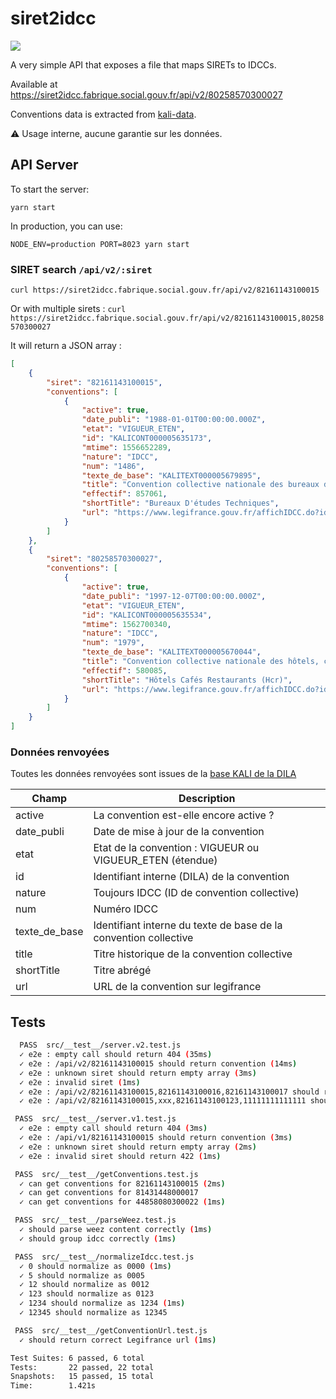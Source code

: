 # siret2idcc

![](https://i.imgur.com/gSe54sx.png)

A very simple API that exposes a file that maps SIRETs to IDCCs.

Available at https://siret2idcc.fabrique.social.gouv.fr/api/v2/80258570300027

Conventions data is extracted from [kali-data](https://github.com/SocialGouv/kali-data).

:warning: Usage interne, aucune garantie sur les données.

## API Server

To start the server:

    yarn start

In production, you can use:

    NODE_ENV=production PORT=8023 yarn start

### SIRET search `/api/v2/:siret`

`curl https://siret2idcc.fabrique.social.gouv.fr/api/v2/82161143100015`

Or with multiple sirets : `curl https://siret2idcc.fabrique.social.gouv.fr/api/v2/82161143100015,80258570300027`

It will return a JSON array :

```json
[
    {
        "siret": "82161143100015",
        "conventions": [
            {
                "active": true,
                "date_publi": "1988-01-01T00:00:00.000Z",
                "etat": "VIGUEUR_ETEN",
                "id": "KALICONT000005635173",
                "mtime": 1556652289,
                "nature": "IDCC",
                "num": "1486",
                "texte_de_base": "KALITEXT000005679895",
                "title": "Convention collective nationale des bureaux d'études techniques, des cabinets d'ingénieurs-conseils et des sociétés de conseils du 15 décembre 1987. ",
                "effectif": 857061,
                "shortTitle": "Bureaux D'études Techniques",
                "url": "https://www.legifrance.gouv.fr/affichIDCC.do?idConvention=KALICONT000005635173"
            }
        ]
    },
    {
        "siret": "80258570300027",
        "conventions": [
            {
                "active": true,
                "date_publi": "1997-12-07T00:00:00.000Z",
                "etat": "VIGUEUR_ETEN",
                "id": "KALICONT000005635534",
                "mtime": 1562700340,
                "nature": "IDCC",
                "num": "1979",
                "texte_de_base": "KALITEXT000005670044",
                "title": "Convention collective nationale des hôtels, cafés restaurants (HCR) du 30 avril 1997",
                "effectif": 580085,
                "shortTitle": "Hôtels Cafés Restaurants (Hcr)",
                "url": "https://www.legifrance.gouv.fr/affichIDCC.do?idConvention=KALICONT000005635534"
            }
        ]
    }
]
```

### Données renvoyées

Toutes les données renvoyées sont issues de la [base KALI de la DILA](https://www.data.gouv.fr/fr/datasets/kali-conventions-collectives-nationales/)

Champ            | Description
-----------------|-----------------------------------------------------------------------------
active           | La convention est-elle encore active ?
date_publi       | Date de mise à jour de la convention
etat             | Etat de la convention : VIGUEUR ou VIGUEUR_ETEN (étendue)
id               | Identifiant interne (DILA) de la convention
nature           | Toujours IDCC (ID de convention collective)
num              | Numéro IDCC
texte_de_base    | Identifiant interne du texte de base de la convention collective
title            | Titre historique de la convention collective
shortTitle       | Titre abrégé
url              | URL de la convention sur legifrance

## Tests

```sh
  PASS  src/__test__/server.v2.test.js
  ✓ e2e : empty call should return 404 (35ms)
  ✓ e2e : /api/v2/82161143100015 should return convention (14ms)
  ✓ e2e : unknown siret should return empty array (3ms)
  ✓ e2e : invalid siret (1ms)
  ✓ e2e : /api/v2/82161143100015,82161143100016,82161143100017 should return conventions (2ms)
  ✓ e2e : /api/v2/82161143100015,xxx,82161143100123,11111111111111 should return conventions (2ms)

 PASS  src/__test__/server.v1.test.js
  ✓ e2e : empty call should return 404 (3ms)
  ✓ e2e : /api/v1/82161143100015 should return convention (3ms)
  ✓ e2e : unknown siret should return empty array (2ms)
  ✓ e2e : invalid siret should return 422 (1ms)

 PASS  src/__test__/getConventions.test.js
  ✓ can get conventions for 82161143100015 (2ms)
  ✓ can get conventions for 81431448000017
  ✓ can get conventions for 44858080300022 (1ms)

 PASS  src/__test__/parseWeez.test.js
  ✓ should parse weez content correctly (1ms)
  ✓ should group idcc correctly (1ms)

 PASS  src/__test__/normalizeIdcc.test.js
  ✓ 0 should normalize as 0000 (1ms)
  ✓ 5 should normalize as 0005
  ✓ 12 should normalize as 0012
  ✓ 123 should normalize as 0123
  ✓ 1234 should normalize as 1234 (1ms)
  ✓ 12345 should normalize as 12345

 PASS  src/__test__/getConventionUrl.test.js
  ✓ should return correct Legifrance url (1ms)

Test Suites: 6 passed, 6 total
Tests:       22 passed, 22 total
Snapshots:   15 passed, 15 total
Time:        1.421s
```
